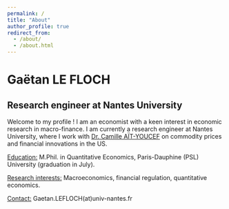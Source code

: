 ```yaml
---
permalink: /
title: "About"
author_profile: true
redirect_from: 
  - /about/
  - /about.html
---
```


<h1>Gaëtan LE FLOCH</h1>
<h2>Research engineer at Nantes University</h2>

Welcome to my profile ! I am an economist with a keen interest in economic research in macro-finance. I am currently a research engineer at Nantes University, where I work with <a href='https://sites.google.com/view/camille-ait-youcef/home' target="_blank">Dr. Camille AÏT-YOUCEF</a> on commodity prices and financial innovations in the US.

<u>Education:</u> M.Phil. in Quantitative Economics, Paris-Dauphine (PSL) University (graduation in July).

<u>Research interests:</u> Macroeconomics, financial regulation, quantitative economics.

<u>Contact:</u> Gaetan.LEFLOCH(at)univ-nantes.fr



